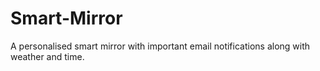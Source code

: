 # Smart-Mirror

A personalised smart mirror with important email notifications along with weather and time.

